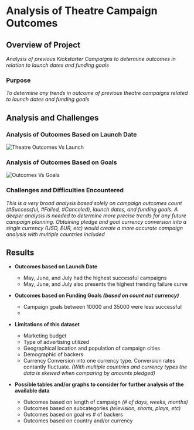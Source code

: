 # Analysis of Theatre Campaign Outcomes

## Overview of Project
*Analysis of previous Kickstarter Campaigns to determine outcomes in relation to launch dates and funding goals* 

### Purpose
*To determine any trends in outcome of previous theatre campaigns related to launch dates and funding goals*

## Analysis and Challenges

### Analysis of Outcomes Based on Launch Date
![Theatre Outcomes Vs Launch](https://user-images.githubusercontent.com/88911655/134045281-f17115f7-0d30-43ed-8ff6-ba78d44f7a20.png)


### Analysis of Outcomes Based on Goals
![Outcomes Vs Goals](https://user-images.githubusercontent.com/88911655/134045436-d3d9b9a5-4c70-4c61-b3b4-bc1272ace181.png)


### Challenges and Difficulties Encountered
*This is a very broad analysis based solely on campaign outcomes count *(#Successful, #Failed, #Canceled)*, launch dates, and funding goals.  A deeper analysis is needed to determine more precise trends for any future campaign planning. 
Obtaining pledge and goal currency conversion into a single currency (USD, EUR, etc) would create a more accurate campaign analysis with multiple countries included*

## Results

- **Outcomes based on Launch Date**
  - May, June, and July had the highest successful campaigns
  - May, June, and July also presents the highest trending failure curve

- **Outcomes based on Funding Goals *(based on count not currency)***
  - Campaign goals between 10000 and 35000 were less successful
  -  
  
- **Limitations of this dataset**
  - Marketing budget
  - Type of advertising utilized
  - Geographical location and population of campaign cities
  - Demographic of backers
  - Currency Conversion into one currency type. Conversion rates contantly fluctuate.  *(With multiple countries and currency types the data is skewed when comparing by amounts pledged)*   

- **Possible tables and/or graphs to consider for further analysis of the available data**
  - Outcomes based on length of campaign *(# of days, weeks, months)*
  - Outcomes based on subcategories *(television, shorts, plays, etc)*
  - Outcomes based on goal vs # of backers
  - Outcomes based on country and/or currency
      


